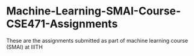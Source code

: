 # Machine-Learning-SMAI-Course-CSE471-Assignments
These are the assignments submitted as part of machine learning course (SMAI) at IIITH
